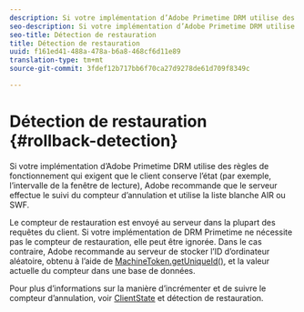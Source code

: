 ```yaml
---
description: Si votre implémentation d’Adobe Primetime DRM utilise des règles de fonctionnement qui exigent que le client conserve l’état (par exemple, l’intervalle de la fenêtre de lecture), Adobe recommande que le serveur effectue le suivi du compteur d’annulation et utilise la liste blanche AIR ou SWF.
seo-description: Si votre implémentation d’Adobe Primetime DRM utilise des règles de fonctionnement qui exigent que le client conserve l’état (par exemple, l’intervalle de la fenêtre de lecture), Adobe recommande que le serveur effectue le suivi du compteur d’annulation et utilise la liste blanche AIR ou SWF.
seo-title: Détection de restauration
title: Détection de restauration
uuid: f161ed41-488a-478a-b6a8-468cf6d11e89
translation-type: tm+mt
source-git-commit: 3fdef12b717bb6f70ca27d9278de61d709f8349c

---
```



# Détection de restauration {#rollback-detection}

Si votre implémentation d’Adobe Primetime DRM utilise des règles de fonctionnement qui exigent que le client conserve l’état (par exemple, l’intervalle de la fenêtre de lecture), Adobe recommande que le serveur effectue le suivi du compteur d’annulation et utilise la liste blanche AIR ou SWF.

Le compteur de restauration est envoyé au serveur dans la plupart des requêtes du client. Si votre implémentation de DRM Primetime ne nécessite pas le compteur de restauration, elle peut être ignorée. Dans le cas contraire, Adobe recommande au serveur de stocker l’ID d’ordinateur aléatoire, obtenu à l’aide de [MachineToken.getUniqueId()](https://help.adobe.com/en_US/primetime/api/drm-apis/server/javadocs-flashaccess-pro/com/adobe/flashaccess/sdk/cert/MachineId.html#getUniqueId()), et la valeur actuelle du compteur dans une base de données.

Pour plus d’informations sur la manière d’incrémenter et de suivre le compteur d’annulation, voir [ClientState](https://help.adobe.com/en_US/primetime/api/drm-apis/server/javadocs-flashaccess-pro/com/adobe/flashaccess/sdk/protocol/ClientState.html) et détection de restauration.